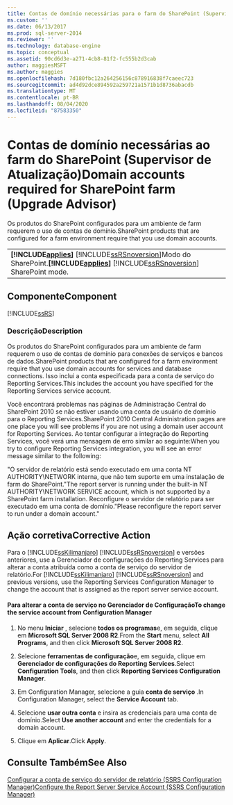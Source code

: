 ```yaml
---
title: Contas de domínio necessárias para o farm do SharePoint (Supervisor de atualização) | Microsoft Docs
ms.custom: ''
ms.date: 06/13/2017
ms.prod: sql-server-2014
ms.reviewer: ''
ms.technology: database-engine
ms.topic: conceptual
ms.assetid: 90cd6d3e-a271-4cb8-81f2-fc555b2d3cab
author: maggiesMSFT
ms.author: maggies
ms.openlocfilehash: 7d180fbc12a264256156c878916838f7caeec723
ms.sourcegitcommit: ad4d92dce894592a259721a1571b1d8736abacdb
ms.translationtype: MT
ms.contentlocale: pt-BR
ms.lasthandoff: 08/04/2020
ms.locfileid: "87583350"
---
```

# <a name="domain-accounts-required-for-sharepoint-farm-upgrade-advisor"></a><span data-ttu-id="c804a-102">Contas de domínio necessárias ao farm do SharePoint (Supervisor de Atualização)</span><span class="sxs-lookup"><span data-stu-id="c804a-102">Domain accounts required for SharePoint farm (Upgrade Advisor)</span></span>
  <span data-ttu-id="c804a-103">Os produtos do SharePoint configurados para um ambiente de farm requerem o uso de contas de domínio.</span><span class="sxs-lookup"><span data-stu-id="c804a-103">SharePoint products that are configured for a farm environment require that you use domain accounts.</span></span>  
  
||  
|-|  
|<span data-ttu-id="c804a-104">**[!INCLUDE[applies](../../includes/applies-md.md)]**  [!INCLUDE[ssRSnoversion](../../includes/ssrsnoversion-md.md)]Modo do SharePoint.</span><span class="sxs-lookup"><span data-stu-id="c804a-104">**[!INCLUDE[applies](../../includes/applies-md.md)]**  [!INCLUDE[ssRSnoversion](../../includes/ssrsnoversion-md.md)] SharePoint mode.</span></span>|  
  
## <a name="component"></a><span data-ttu-id="c804a-105">Componente</span><span class="sxs-lookup"><span data-stu-id="c804a-105">Component</span></span>  
 [!INCLUDE[ssRS](../../includes/ssrs.md)]  
  
### <a name="description"></a><span data-ttu-id="c804a-106">Descrição</span><span class="sxs-lookup"><span data-stu-id="c804a-106">Description</span></span>  
 <span data-ttu-id="c804a-107">Os produtos do SharePoint configurados para um ambiente de farm requerem o uso de contas de domínio para conexões de serviços e bancos de dados.</span><span class="sxs-lookup"><span data-stu-id="c804a-107">SharePoint products that are configured for a farm environment require that you use domain accounts for services and database connections.</span></span> <span data-ttu-id="c804a-108">Isso inclui a conta especificada para a conta de serviço do Reporting Services.</span><span class="sxs-lookup"><span data-stu-id="c804a-108">This includes the account you have specified for the Reporting Services service account.</span></span>  
  
 <span data-ttu-id="c804a-109">Você encontrará problemas nas páginas de Administração Central do SharePoint 2010 se não estiver usando uma conta de usuário de domínio para o Reporting Services.</span><span class="sxs-lookup"><span data-stu-id="c804a-109">SharePoint 2010 Central Administration pages are one place you will see problems if you are not using a domain user account for Reporting Services.</span></span> <span data-ttu-id="c804a-110">Ao tentar configurar a integração do Reporting Services, você verá uma mensagem de erro similar ao seguinte:</span><span class="sxs-lookup"><span data-stu-id="c804a-110">When you try to configure Reporting Services integration, you will see an error message similar to the following:</span></span>  
  
 <span data-ttu-id="c804a-111">"O servidor de relatório está sendo executado em uma conta NT AUTHORITY\NETWORK interna, que não tem suporte em uma instalação de farm do SharePoint.</span><span class="sxs-lookup"><span data-stu-id="c804a-111">"The report server is running under the built-in NT AUTHORITY\NETWORK SERVICE account, which is not supported by a SharePoint farm installation.</span></span> <span data-ttu-id="c804a-112">Reconfigure o servidor de relatório para ser executado em uma conta de domínio."</span><span class="sxs-lookup"><span data-stu-id="c804a-112">Please reconfigure the report server to run under a domain account."</span></span>  
  
## <a name="corrective-action"></a><span data-ttu-id="c804a-113">Ação corretiva</span><span class="sxs-lookup"><span data-stu-id="c804a-113">Corrective Action</span></span>  
 <span data-ttu-id="c804a-114">Para o [!INCLUDE[ssKilimanjaro](../../includes/sskilimanjaro-md.md)] [!INCLUDE[ssRSnoversion](../../includes/ssrsnoversion-md.md)] e versões anteriores, use a Gerenciador de configurações do Reporting Services para alterar a conta atribuída como a conta de serviço do servidor de relatório.</span><span class="sxs-lookup"><span data-stu-id="c804a-114">For [!INCLUDE[ssKilimanjaro](../../includes/sskilimanjaro-md.md)] [!INCLUDE[ssRSnoversion](../../includes/ssrsnoversion-md.md)] and previous versions, use the Reporting Services Configuration Manager to change the account that is assigned as the report server service account.</span></span>  
  
#### <a name="to-change-the-service-account-from-configuration-manager"></a><span data-ttu-id="c804a-115">Para alterar a conta de serviço no Gerenciador de Configuração</span><span class="sxs-lookup"><span data-stu-id="c804a-115">To change the service account from Configuration Manager</span></span>  
  
1.  <span data-ttu-id="c804a-116">No menu **Iniciar** , selecione **todos os programas**e, em seguida, clique em **Microsoft SQL Server 2008 R2**.</span><span class="sxs-lookup"><span data-stu-id="c804a-116">From the **Start** menu, select **All Programs**, and then click **Microsoft SQL Server 2008 R2**.</span></span>  
  
2.  <span data-ttu-id="c804a-117">Selecione **ferramentas de configuração**e, em seguida, clique em **Gerenciador de configurações do Reporting Services**.</span><span class="sxs-lookup"><span data-stu-id="c804a-117">Select **Configuration Tools**, and then click **Reporting Services Configuration Manager**.</span></span>  
  
3.  <span data-ttu-id="c804a-118">Em Configuration Manager, selecione a guia **conta de serviço** .</span><span class="sxs-lookup"><span data-stu-id="c804a-118">In Configuration Manager, select the **Service Account** tab.</span></span>  
  
4.  <span data-ttu-id="c804a-119">Selecione **usar outra conta** e insira as credenciais para uma conta de domínio.</span><span class="sxs-lookup"><span data-stu-id="c804a-119">Select **Use another account** and enter the credentials for a domain account.</span></span>  
  
5.  <span data-ttu-id="c804a-120">Clique em **Aplicar**.</span><span class="sxs-lookup"><span data-stu-id="c804a-120">Click **Apply**.</span></span>  
  
## <a name="see-also"></a><span data-ttu-id="c804a-121">Consulte Também</span><span class="sxs-lookup"><span data-stu-id="c804a-121">See Also</span></span>  
 [<span data-ttu-id="c804a-122">Configurar a conta de serviço do servidor de relatório &#40;SSRS Configuration Manager&#41;</span><span class="sxs-lookup"><span data-stu-id="c804a-122">Configure the Report Server Service Account &#40;SSRS Configuration Manager&#41;</span></span>](../../reporting-services/install-windows/configure-the-report-server-service-account-ssrs-configuration-manager.md)  
  
  
